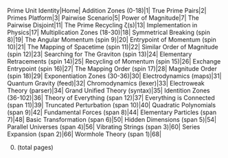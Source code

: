 Prime Unit Identity|Home|
Addition Zones (0-18)|1|
True Prime Pairs|2|
Primes Platform|3|
Pairwise Scenario|5|
Power of Magnitude|7|
The Pairwise Disjoint|11|
The Prime Recycling ζ(s)|13|
Implementation in Physics|17|
Multiplication Zones (18-30)|18|
Symmetrical Breaking (spin 8)|19|
The Angular Momentum (spin 9)|20|
Entrypoint of Momentum (spin 10)|21|
The Mapping of Spacetime (spin 11)|22|
Similar Order of Magnitude (spin 12)|23|
Searching for The Graviton (spin 13)|24|
Elementary Retracements (spin 14)|25|
Recycling of Momentum (spin 15)|26|
Exchange Entrypoint (spin 16)|27|
The Mapping Order (spin 17)|28|
Magnitude Order (spin 18)|29|
Exponentiation Zones (30-36)|30|
Electrodynamics (maps)|31|
Quantum Gravity (feed)|32|
Chromodynamics (lexer)|33|
Electroweak Theory (parser)|34|
Grand Unified Theory (syntax)|35|
Identition Zones (36-102)|36|
Theory of Everything (span 12)|37|
Everything is Connected (span 11)|39|
Truncated Perturbation (span 10)|40|
Quadratic Polynomials (span 9)|42|
Fundamental Forces (span 8)|44|
Elementary Particles (span 7)|48|
Basic Transformation (span 6)|50|
Hidden Dimensions (span 5)|54|
Parallel Universes (span 4)|56|
Vibrating Strings (span 3)|60|
Series Expansion (span 2)|66|
Wormhole Theory (span 1)|68|

0. (total pages)
